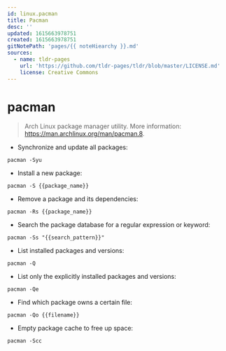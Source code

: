 ```yaml
---
id: linux.pacman
title: Pacman
desc: ''
updated: 1615663978751
created: 1615663978751
gitNotePath: 'pages/{{ noteHiearchy }}.md'
sources:
  - name: tldr-pages
    url: 'https://github.com/tldr-pages/tldr/blob/master/LICENSE.md'
    license: Creative Commons
---
```

# pacman

> Arch Linux package manager utility.
> More information: <https://man.archlinux.org/man/pacman.8>.

- Synchronize and update all packages:

`pacman -Syu`

- Install a new package:

`pacman -S {{package_name}}`

- Remove a package and its dependencies:

`pacman -Rs {{package_name}}`

- Search the package database for a regular expression or keyword:

`pacman -Ss "{{search_pattern}}"`

- List installed packages and versions:

`pacman -Q`

- List only the explicitly installed packages and versions:

`pacman -Qe`

- Find which package owns a certain file:

`pacman -Qo {{filename}}`

- Empty package cache to free up space:

`pacman -Scc`

